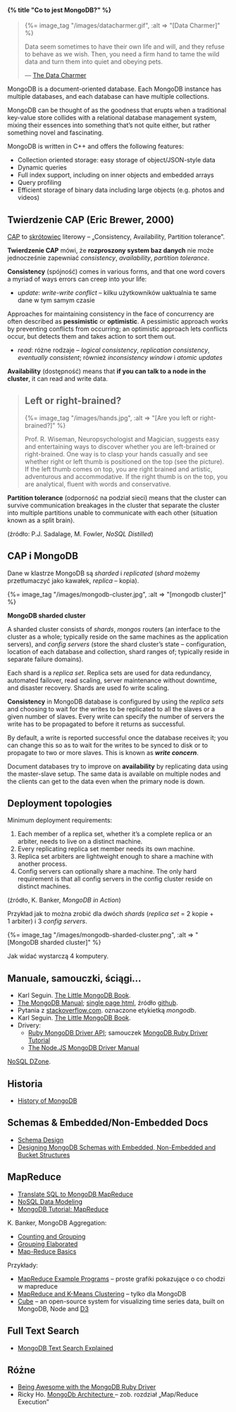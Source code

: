 #### {% title "Co to jest MongoDB?" %}

<blockquote>
 {%= image_tag "/images/datacharmer.gif", :alt => "[Data Charmer]" %}
 <p>
   Data seem sometimes to have their own life and will, and they
   refuse to behave as we wish. Then, you need a firm hand to tame
   the wild data and turn them into quiet and obeying pets.
 </p>
 <p class="author">— <a href="http://datacharmer.blogspot.com/">The Data Charmer</a></p>
</blockquote>

MongoDB is a document-oriented database.
Each MongoDB instance has multiple databases, and each database
can have multiple collections.

MongoDB can be thought of as the goodness that erupts when
a traditional key-value store collides with a relational database
management system, mixing their essences into something that’s not
quite either, but rather something novel and fascinating.

MongoDB is written in C++ and offers the following features:

* Collection oriented storage: easy storage of object/JSON-style data
* Dynamic queries
* Full index support, including on inner objects and embedded arrays
* Query profiling
* Efficient storage of binary data including large objects (e.g. photos and videos)

## Twierdzenie CAP (Eric Brewer, 2000)

[CAP](http://en.wikipedia.org/wiki/CAP_theorem)
to [skrótowiec](http://pl.wikipedia.org/wiki/Skr%C3%B3towiec)
literowy – „Consistency, Availability, Partition tolerance”.

**Twierdzenie CAP** mówi, że **rozproszony system baz danych** nie może
jednocześnie zapewniać *consistency*, *availability*, *partition tolerance*.

**Consistency** (spójność)
comes in various forms, and that one word covers a myriad of
ways errors can creep into your life:

* *update*: *write-write conflict* – kilku użytkowników
uaktualnia te same dane w tym samym czasie

Approaches for maintaining consistency in the face of concurrency are often
described as **pessimistic** or **optimistic**.
A pessimistic approach works by preventing conflicts from occurring;
an optimistic approach lets conflicts occur, but detects
them and takes action to sort them out.

* *read*: różne rodzaje – *logical consistency*,
*replication consistency*, *eventually consistent*;
również *inconsistency window* i *atomic updates*

**Availability** (dostępność)
means that **if you can talk to a node in the cluster**,
it can read and write data.

<blockquote>
  <h2>Left or right-brained?</h2>
  {%= image_tag "/images/hands.jpg", :alt => "[Are you left or right-brained?]" %}
  <p>Prof. R. Wiseman, Neuropsychologist and Magician, suggests easy
  and entertaining ways to discover whether you are
  left-brained or right-brained. One way is to clasp your hands casually
  and see whether right or left thumb is positioned on the top
  (see the picture). If the left thumb comes on top,
  you are right brained and artistic, adventurous and accommodative.
  If the right thumb is on the top, you are analytical,
  fluent with words and conservative.</p>
</blockquote>

**Partition tolerance** (odporność na podział sieci)
means that the cluster can survive communication
breakages in the cluster that separate the cluster into multiple partitions
unable to communicate with each other (situation known as a split brain).

(źródło: P.J. Sadalage, M. Fowler, *NoSQL Distilled*)


## CAP i MongoDB

Dane w klastrze MongoDB są *sharded* i *replicated*
(*shard* możemy przetłumaczyć jako kawałek, *replica* – kopia).

{%= image_tag "/images/mongodb-cluster.jpg", :alt => "[mongodb cluster]" %}

**MongoDB sharded cluster**

A sharded cluster consists of *shards*, *mongos* routers
(an interface to the cluster as a whole; typically reside on the
same machines as the application servers),
and *config servers* (store the shard cluster’s state – configuration,
location of each database and collection, shard ranges of;
typically reside in separate failure domains).

Each shard is a *replica set*.
Replica sets are used for data redundancy,
automated failover, read scaling, server maintenance without downtime,
and disaster recovery. Shards are used fo write scaling.

**Consistency** in MongoDB database is configured by using the *replica sets*
and choosing to wait for the writes to be replicated to all the slaves
or a given number of slaves. Every write can specify the number
of servers the write has to be propagated to before it returns as successful.

By default, a write is reported successful once the database receives it;
you can change this so as to wait for the
writes to be synced to disk or to propagate to two or more slaves.
This is known as ***write concern***.

Document databases try to improve on **availability** by replicating
data using the master-slave setup.
The same data is available on multiple nodes and the clients can get to the
data even when the primary node is down.

## Deployment topologies

Minimum deployment requirements:

1. Each member of a replica set, whether it’s a complete replica or an arbiter,
needs to live on a distinct machine.
2. Every replicating replica set member needs its own machine.
3. Replica set arbiters are lightweight enough to share a machine with another
process.
4. Config servers can optionally share a machine. The only hard requirement is
that all config servers in the config cluster reside on distinct machines.

(źródło, K. Banker, *MongoDB in Action*)

Przykład jak to można zrobić dla dwóch *shards*
(*replica set* = 2 kopie + 1 arbiter) i 3 *config servers*.

{%= image_tag "/images/mongodb-sharded-cluster.png", :alt => "[MongoDB sharded cluster]" %}

Jak widać wystarczą 4 komputery.


## Manuale, samouczki, ściągi…

* Karl Seguin. [The Little MongoDB Book](http://openmymind.net/mongodb.pdf).
* [The MongoDB Manual](http://docs.mongodb.org/manual/);
  [single page html](http://docs.mongodb.org/master/single/index.html),
  źródło [github](https://github.com/mongodb/docs).
* Pytania z [stackoverflow.com](http://stackoverflow.com/questions/tagged/mongodb).
  oznaczone etykietką *mongodb*.
* Karl Seguin. [The Little MongoDB Book](http://openmymind.net/mongodb.pdf).
* Drivery:
  - [Ruby MongoDB Driver API](http://api.mongodb.org/ruby/current/index.html);
  samouczek [MongoDB Ruby Driver Tutorial](http://api.mongodb.org/ruby/current/file.TUTORIAL.html)
  - [The Node.JS MongoDB Driver Manual](http://mongodb.github.io/node-mongodb-native/)

[NoSQL DZone](http://dzone.com/mz/nosql).


## Historia

* [History of MongoDB](http://www.snailinaturtleneck.com/blog/2010/08/23/history-of-mongodb/)


## Schemas & Embedded/Non-Embedded Docs

* [Schema Design](http://www.mongodb.org/display/DOCS/Schema+Design)
* [Designing MongoDB Schemas with Embedded, Non-Embedded and Bucket Structures](https://openshift.redhat.com/community/blogs/designing-mongodb-schemas-with-embedded-non-embedded-and-bucket-structures)


## MapReduce

* [Translate SQL to MongoDB MapReduce](http://nosql.mypopescu.com/post/392418792/translate-sql-to-mongodb-mapreduce)
* [NoSQL Data Modeling](http://nosql.mypopescu.com/post/451094148/nosql-data-modeling)
* [MongoDB Tutorial: MapReduce](http://nosql.mypopescu.com/post/394779847/mongodb-tutorial-mapreduce)

K. Banker, MongoDB Aggregation:

* [Counting and Grouping](http://kylebanker.com/blog/2009/11/mongodb-count-group/)
* [Grouping Elaborated](http://kylebanker.com/blog/2009/11/mongodb-advanced-grouping/)
* [Map-Reduce Basics](http://kylebanker.com/blog/2009/12/mongodb-map-reduce-basics/)


Przykłady:

* [MapReduce Example Programs](http://holumbus.fh-wedel.de/trac/wiki/MapReduceExamples) –
 proste grafiki pokazujące o co chodzi w mapreduce
* [MapReduce and K-Means Clustering](http://blog.data-miners.com/2008/02/mapreduce-and-k-means-clustering.html) –
 tylko dla MongoDB
* [Cube](http://square.github.com/cube/) –
  an open-source system for visualizing time series data, built on MongoDB,
  Node and [D3](http://mbostock.github.com/d3/)


## Full Text Search

* [MongoDB Text Search Explained](http://blog.codecentric.de/en/2013/01/text-search-mongodb-stemming/)


## Różne

* [Being Awesome with the MongoDB Ruby Driver](http://rubylearning.com/blog/2010/12/21/being-awesome-with-the-mongodb-ruby-driver/)
* Ricky Ho.
  [MongoDb Architecture ](http://horicky.blogspot.com/2012/04/mongodb-architecture.html) –
  zob. rozdział „Map/Reduce Execution”
